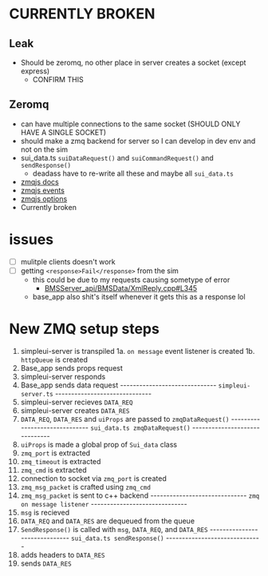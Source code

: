 

# CURRENTLY BROKEN



## Leak
- Should be zeromq, no other place in server creates a socket (except express)
  - CONFIRM THIS

## Zeromq
- can have multiple connections to the same socket (SHOULD ONLY HAVE A SINGLE SOCKET)
- should make a zmq backend for server so I can develop in dev env and not on the sim
- sui_data.ts `suiDataRequest()` and `suiCommandRequest()`  and `sendResponse()`
  - deadass have to re-write all these and maybe all `sui_data.ts`
- [zmqjs docs](https://github.com/zeromq/zeromq.js/tree/5.x)
- [zmqjs events](https://github.com/zeromq/zeromq.js/blob/5.x/lib/index.js#L155)
- [zmqjs options](https://github.com/zeromq/zeromq.js/blob/5.x/lib/index.js#L118)
- Currently broken


# issues
- [ ] mulitple clients doesn't work
- [ ] getting `<response>Fail</response>` from the sim
  - this could be due to my requests causing sometype of error
    - [BMSServer_api/BMSData/XmlReply.cpp#L345](https://gitlab.com/largo-clean-energy/vcharge_platform/-/blob/develop/BMSServer_api/BMSData/XmlReply.cpp#L345)
  - base_app also shit's itself whenever it gets this as a response lol



# New ZMQ setup steps


1. simpleui-server is transpiled
   1a. `on message` event listener is created
   1b. `httpQueue` is created
2. Base_app sends props request
3. simpleui-server responds 
4. Base_app sends data request
------------------------------ `simpleui-server.ts` ------------------------------
5. simpleui-server recieves `DATA_REQ`
6. simpleui-server creates `DATA_RES`
7. `DATA_REQ`, `DATA_RES` and `uiProps` are passed to `zmqDataRequest()`
------------------------------ `sui_data.ts zmqDataRequest()` ------------------------------
8. `uiProps` is made a global prop of `Sui_data` class
9. `zmq_port` is extracted
10. `zmq_timeout` is extracted
11. `zmq_cmd` is extracted
12. connection to socket via `zmq_port` is created
13. `zmq_msg_packet` is crafted using `zmq_cmd`
14. `zmq_msg_packet` is sent to c++ backend
------------------------------ `zmq on message listener` ------------------------------
15. `msg` is recieved
16. `DATA_REQ` and `DATA_RES` are dequeued from the queue
17. `SendResponse()` is called with `msg`, `DATA_REQ`, and `DATA_RES`
------------------------------ `sui_data.ts sendResponse()` ------------------------------
18. adds headers to `DATA_RES`
19. sends `DATA_RES`
